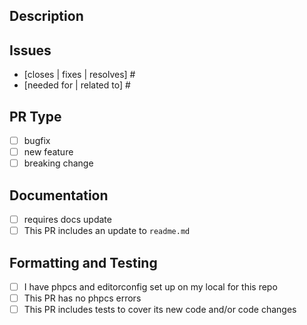 ## Description
<!-- Please describe what this PR accomplishes. -->

## Issues
<!-- please link the issue(s) that this PR will close, as well as any related PRs or issues it does not close. -->
- [closes | fixes | resolves] #<!-- Every PR should address an issue. -->
- [needed for | related to] #<!-- Some PRs might be related to additional issues or PRs without closing them. -->

## PR Type
<!-- please delete options that are not relevant. -->
- [ ] bugfix
- [ ] new feature
- [ ] breaking change

## Documentation
<!-- please include any relevant documentation that can be added to the wiki. If you have made a change to the README, thank you and check the box :) -->
- [ ] requires docs update
- [ ] This PR includes an update to `readme.md`

## Formatting and Testing
<!-- 
PRs cannot be merged unless existing relevant tests are updated, or new tests are added to cover the changes/additions.
Similarly, code that does not pass WP-Gizmo's linting rules cannot be merged.
-->
- [ ] I have phpcs and editorconfig set up on my local for this repo
- [ ] This PR has no phpcs errors <!-- if you do have an error and can't fix it, please explain below. We might need to update our linting rules! -->
- [ ] This PR includes tests to cover its new code and/or code changes
